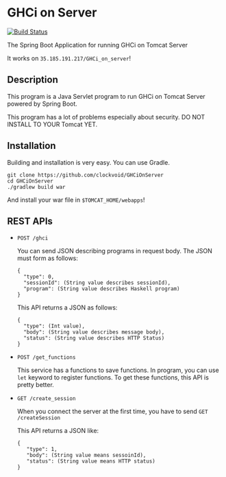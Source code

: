 # GHCi on Server
[![Build Status](https://travis-ci.org/clockvoid/GHCiOnServer.svg?branch=master)](https://travis-ci.org/clockvoid/GHCiOnServer)

The Spring Boot Application for running GHCi on Tomcat Server

It works on `35.185.191.217/GHCi_on_server`!

## Description
This program is a Java Servlet program to run GHCi on Tomcat Server powered by Spring Boot.

This program has a lot of problems especially about security. 
DO NOT INSTALL TO YOUR Tomcat YET.

## Installation
Building and installation is very easy. You can use Gradle.

```
git clone https://github.com/clockvoid/GHCiOnServer
cd GHCiOnServer
./gradlew build war
```

And install your war file in `$TOMCAT_HOME/webapps`!

## REST APIs
* `POST /ghci`

    You can send JSON describing programs in request body.
    The JSON must form as follows:
    ```
    {
      "type": 0,
      "sessionId": (String value describes sessionId),
      "program": (String value describes Haskell program)
    }
    ```
    
    This API returns a JSON as follows:
    ```
    {
      "type": (Int value),
      "body": (String value describes message body),
      "status": (String value describes HTTP Status)
    }
    ```
    
* `POST /get_functions`

    This service has a functions to save functions.
    In program, you can use `let` keyword to register functions.
    To get these functions, this API is pretty better.

* `GET /create_session`

    When you connect the server at the first time, you have to send `GET /createSession`
    
    This API returns a JSON like:
    ```
    {
       "type": 1,
       "body": (String value means sessoinId),
       "status": (String value means HTTP status)
    }
    ```